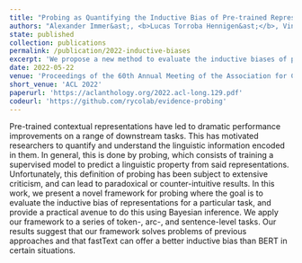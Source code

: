 ```yaml
---
title: "Probing as Quantifying the Inductive Bias of Pre-trained Representations"
authors: "Alexander Immer&ast;, <b>Lucas Torroba Hennigen&ast;</b>, Vincent Fortuin, Ryan Cotterell"
state: published
collection: publications
permalink: /publication/2022-inductive-biases
excerpt: 'We propose a new method to evaluate the inductive biases of pre-trained NLP representations which addresses limitations of previous work in probing. Our results suggest that fastText may offer a better inductive bias than BERT in certain multilingual morphosyntactic tasks.'
date: 2022-05-22
venue: 'Proceedings of the 60th Annual Meeting of the Association for Computational Linguistics'
short_venue: 'ACL 2022'
paperurl: 'https://aclanthology.org/2022.acl-long.129.pdf'
codeurl: 'https://github.com/rycolab/evidence-probing'
---
```

Pre-trained contextual representations have led to dramatic performance improvements on a range of downstream tasks. This has motivated researchers to quantify and understand the linguistic information encoded in them. In general, this is done by probing, which consists of training a supervised model to predict a linguistic property from said representations. Unfortunately, this definition of probing has been subject to extensive criticism, and can lead to paradoxical or counter-intuitive results. In this work, we present a novel framework for probing where the goal is to evaluate the inductive bias of representations for a particular task, and provide a practical avenue to do this using Bayesian inference. We apply our framework to a series of token-, arc-, and sentence-level tasks. Our results suggest that our framework solves problems of previous approaches and that fastText can offer a better inductive bias than BERT in certain situations.
